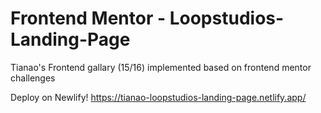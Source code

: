 # Frontend Mentor - Loopstudios-Landing-Page

Tianao's Frontend gallary (15/16) implemented based on frontend mentor challenges

Deploy on Newlify! https://tianao-loopstudios-landing-page.netlify.app/

